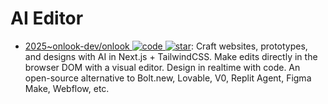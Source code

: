 # AI Editor

- [2025~onlook-dev/onlook ![code](https://ng-tech.icu/assets/code.svg) ![star](https://img.shields.io/github/stars/onlook-dev/onlook)](https://github.com/onlook-dev/onlook): Craft websites, prototypes, and designs with AI in Next.js + TailwindCSS. Make edits directly in the browser DOM with a visual editor. Design in realtime with code. An open-source alternative to Bolt.new, Lovable, V0, Replit Agent, Figma Make, Webflow, etc.

